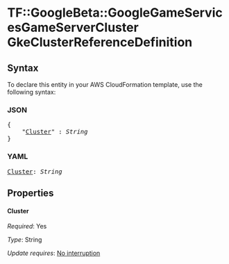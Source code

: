 # TF::GoogleBeta::GoogleGameServicesGameServerCluster GkeClusterReferenceDefinition

## Syntax

To declare this entity in your AWS CloudFormation template, use the following syntax:

### JSON

<pre>
{
    "<a href="#cluster" title="Cluster">Cluster</a>" : <i>String</i>
}
</pre>

### YAML

<pre>
<a href="#cluster" title="Cluster">Cluster</a>: <i>String</i>
</pre>

## Properties

#### Cluster

_Required_: Yes

_Type_: String

_Update requires_: [No interruption](https://docs.aws.amazon.com/AWSCloudFormation/latest/UserGuide/using-cfn-updating-stacks-update-behaviors.html#update-no-interrupt)

